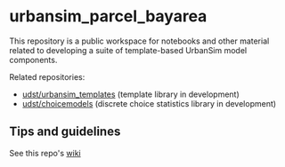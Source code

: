 # urbansim_parcel_bayarea

This repository is a public workspace for notebooks and other material related to developing a suite of template-based UrbanSim model components.

Related repositories:

- [udst/urbansim_templates](https://github.com/udst/urbansim_templates/) (template library in development)
- [udst/choicemodels](https://github.com/udst/choicemodels/) (discrete choice statistics library in development)


## Tips and guidelines

See this repo's [wiki](https://github.com/ual/urbansim_parcel_bayarea/wiki)
